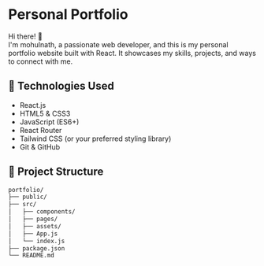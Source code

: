 # Personal Portfolio

Hi there! 👋  
I'm mohulnath, a passionate web developer, and this is my personal portfolio website built with React. It showcases my skills, projects, and ways to connect with me.

## 🚀 Technologies Used

- React.js
- HTML5 & CSS3
- JavaScript (ES6+)
- React Router
- Tailwind CSS (or your preferred styling library)
- Git & GitHub

## 📁 Project Structure

```bash
portfolio/
├── public/
├── src/
│   ├── components/
│   ├── pages/
│   ├── assets/
│   ├── App.js
│   └── index.js
├── package.json
└── README.md
